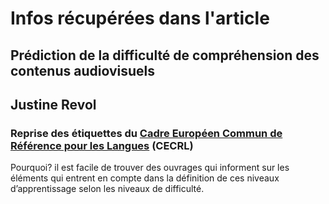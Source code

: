 # Infos récupérées dans l'article
## Prédiction de la difficulté de compréhension des contenus audiovisuels
## Justine Revol

### Reprise des étiquettes du  [Cadre Européen Commun de Référence pour les Langues](https://eduscol.education.fr/1971/cadre-europeen-commun-de-reference-pour-les-langues-cecrl) (CECRL)
Pourquoi? il est facile de trouver des ouvrages qui informent sur les éléments qui entrent en compte dans la définition de ces niveaux d’apprentissage selon les niveaux de difficulté.
